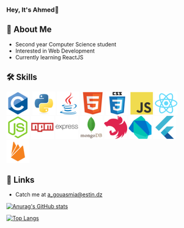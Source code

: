 ### Hey, It's Ahmed👋
## 🚀 About Me
- Second year Computer Science student
- Interested in Web Development
- Currently learning ReactJS


## 🛠 Skills
  <img src="https://github.com/devicons/devicon/blob/master/icons/c/c-original.svg" title="C" width="60" height="60"/>&nbsp;
  <img src="https://github.com/devicons/devicon/blob/master/icons/python/python-original.svg" title="Python" width="60" height="60"/>
  <img src="https://github.com/devicons/devicon/blob/master/icons/java/java-original.svg" title="Java" width="60" height="60"/>
  <img src="https://github.com/devicons/devicon/blob/master/icons/html5/html5-original.svg" title="HTML" width="60" height="60"/>
   <img src="https://github.com/devicons/devicon/blob/master/icons/css3/css3-original-wordmark.svg" title="CSS" width="60" height="60"/>
   <img src="https://github.com/devicons/devicon/blob/master/icons/javascript/javascript-original.svg" title="JavaScript" width="60" height="60"/>
   <img src="https://github.com/devicons/devicon/blob/master/icons/react/react-original.svg" title="React" width="60" height="60"/>
   <img src="https://github.com/devicons/devicon/blob/master/icons/nodejs/nodejs-original.svg" title="NodeJS" width="60" height="60"/>
   <img src="https://github.com/devicons/devicon/blob/master/icons/npm/npm-original-wordmark.svg" title="npm" width="60" height="60"/>
   <img src="https://github.com/devicons/devicon/blob/master/icons/express/express-original-wordmark.svg" title="Express" width="60" height="60"/>
   <img src="https://github.com/devicons/devicon/blob/master/icons/mongodb/mongodb-original-wordmark.svg" title="MongoDB" width="60" height="60"/>
   <img src="https://github.com/devicons/devicon/blob/master/icons/nestjs/nestjs-plain.svg" title="NestJS" width="60" height="60"/>
   <img src="https://github.com/devicons/devicon/blob/master/icons/dart/dart-original.svg" title="Dart" width="60" height="60"/>
   <img src="https://github.com/devicons/devicon/blob/master/icons/flutter/flutter-original.svg" title="Flutter" width="60" height="60"/>
   <img src="https://github.com/devicons/devicon/blob/master/icons/firebase/firebase-plain.svg" title="Firebase" width="60" height="60"/>
   
 ## 🔗 Links
 - Catch me at a_gouasmia@estin.dz

[![Anurag's GitHub stats](https://github-readme-stats.vercel.app/api?username=AhmedGsa&theme=dark)](https://github.com/anuraghazra/github-readme-stats)

[![Top Langs](https://github-readme-stats.vercel.app/api/top-langs/?username=AhmedGsa&theme=dark)](https://github.com/anuraghazra/github-readme-stats)
